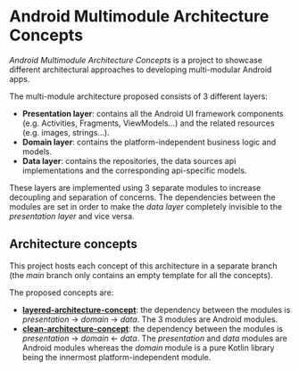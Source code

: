 # Android Multimodule Architecture Concepts

_Android Multimodule Architecture Concepts_ is a project to showcase different architectural approaches to developing multi-modular Android apps.

The multi-module architecture proposed consists of 3 different layers:
* **Presentation layer**: contains all the Android UI framework components (e.g. Activities, Fragments, ViewModels...) and the related resources (e.g. images, strings...).
* **Domain layer**: contains the platform-independent business logic and models.
* **Data layer**: contains the repositories, the data sources api implementations and the corresponding api-specific models.

These layers are implemented using 3 separate modules to increase decoupling and separation of concerns. The dependencies between the modules are set in order to make the _data layer_ completely invisible to the _presentation layer_ and vice versa.

## Architecture concepts 

This project hosts each concept of this architecture in a separate branch (the _main_ branch only contains an empty template for all the concepts). 

The proposed concepts are:
* [**layered-architecture-concept**](https://github.com/davide-pani/android-multimodule-architecture-concepts/tree/layered-architecture-concept): the dependency between the modules is _presentation_ -> _domain_ -> _data_. The 3 modules are Android modules.
* [**clean-architecture-concept**](https://github.com/davide-pani/android-multimodule-architecture-concepts/tree/clean-architecture-concept): the dependency between the modules is _presentation_ -> _domain_ <- _data_. The _presentation_ and _data_ modules are Android modules whereas the _domain_ module is a pure Kotlin library being the innermost platform-independent module.
